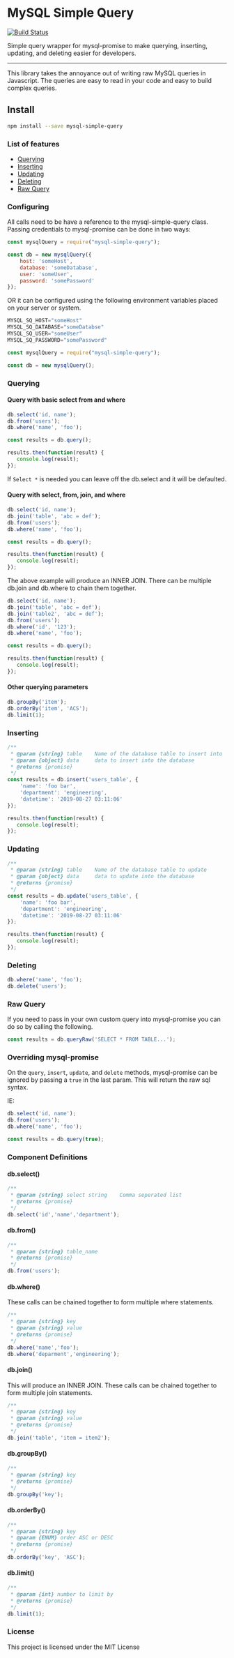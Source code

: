 MySQL Simple Query
=======================================

[![Build Status](https://travis-ci.org/coreyshaw/mysql-simple-query.svg?branch=master)](https://travis-ci.org/coreyshaw/mysql-simple-query)

Simple query wrapper for mysql-promise to make querying, inserting, updating, and deleting easier for developers.

* * *

This library takes the annoyance out of writing raw MySQL queries in Javascript. The queries are easy to read in your code and easy to build complex queries. 

## Install

```bash
npm install --save mysql-simple-query
```

### List of features

* [Querying](#Querying)
* [Inserting](#Inserting)
* [Updating](#Updating)
* [Deleting](#Deleting)
* [Raw Query](#Raw-Query)


### Configuring

All calls need to be have a reference to the mysql-simple-query class.
Passing credentials to mysql-promise can be done in two ways:

```js
const mysqlQuery = require("mysql-simple-query");

const db = new mysqlQuery({
    host: 'someHost',
    database: 'someDatabase',
    user: 'someUser',
    password: 'somePassword'
});
```

OR it can be configured using the following environment variables placed on your server or system.
```js
MYSQL_SQ_HOST="someHost"
MYSQL_SQ_DATABASE="someDatabse"
MYSQL_SQ_USER="someUser"
MYSQL_SQ_PASSWORD="somePassword"

const mysqlQuery = require("mysql-simple-query");

const db = new mysqlQuery();

```

### Querying

#### Query with basic select from and where
```js
db.select('id, name');
db.from('users');
db.where('name', 'foo');

const results = db.query();

results.then(function(result) {
   console.log(result);
});
```
If `Select *` is needed you can leave off the db.select and it will be defaulted.

#### Query with select, from, join, and where
```js
db.select('id, name');
db.join('table', 'abc = def');
db.from('users');
db.where('name', 'foo');

const results = db.query();

results.then(function(result) {
   console.log(result);
});
```

The above example will produce an INNER JOIN. There can be multiple db.join and db.where to chain them together.

```js
db.select('id, name');
db.join('table', 'abc = def');
db.join('table2', 'abc = def');
db.from('users');
db.where('id', '123');
db.where('name', 'foo');

const results = db.query();

results.then(function(result) {
   console.log(result);
});
````

#### Other querying parameters
```js
db.groupBy('item');
db.orderBy('item', 'ACS');
db.limit(1);
```

### Inserting

```js
/**
 * @param {string} table    Name of the database table to insert into
 * @param {object} data     data to insert into the database
 * @returns {promise}
 */
const results = db.insert('users_table', {
    'name': 'foo bar',
    'department': 'engineering',
    'datetime': '2019-08-27 03:11:06'
});

results.then(function(result) {
   console.log(result);
});
```

### Updating

```js
/**
 * @param {string} table    Name of the database table to update
 * @param {object} data     data to update into the database
 * @returns {promise}
 */
const results = db.update('users_table', {
    'name': 'foo bar',
    'department': 'engineering',
    'datetime': '2019-08-27 03:11:06'
});

results.then(function(result) {
   console.log(result);
});
````

### Deleting

```js
db.where('name', 'foo');
db.delete('users');
````

### Raw Query
If you need to pass in your own custom query into mysql-promise you can do so by calling the following.

```js
const results = db.queryRaw('SELECT * FROM TABLE...');
````

### Overriding mysql-promise
On the `query`, `insert`, `update`, and `delete` methods, mysql-promise can be ignored by passing a `true` in the last param. This will return the raw sql syntax.

IE:
```js
db.select('id, name');
db.from('users');
db.where('name', 'foo');

const results = db.query(true);
````

### Component Definitions
#### db.select()
```js
/**
 * @param {string} select string    Comma seperated list
 * @returns {promise}
 */
db.select('id','name','department');
```

#### db.from()
```js
/**
 * @param {string} table_name
 * @returns {promise}
 */
db.from('users');
```

#### db.where()
These calls can be chained together to form multiple where statements.
```js
/**
 * @param {string} key
 * @param {string} value
 * @returns {promise}
 */
db.where('name','foo');
db.where('deparment','engineering');
```

#### db.join()
This will produce an INNER JOIN. These calls can be chained together to form multiple join statements.
```js
/**
 * @param {string} key
 * @param {string} value
 * @returns {promise}
 */
db.join('table', 'item = item2');
```

#### db.groupBy()
```js
/**
 * @param {string} key
 * @returns {promise}
 */
db.groupBy('key');
```

#### db.orderBy()
```js
/**
 * @param {string} key
 * @param {ENUM} order ASC or DESC
 * @returns {promise}
 */
db.orderBy('key', 'ASC');
```

#### db.limit()
```js
/**
 * @param {int} number to limit by
 * @returns {promise}
 */
db.limit(1);
```


### License

This project is licensed under the MIT License

